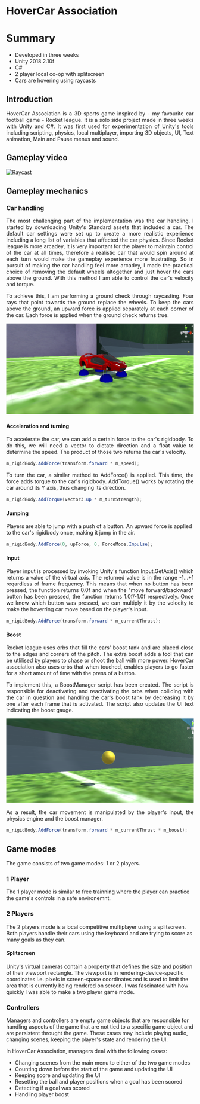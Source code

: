 # HoverCar Association #

# Summary
* Developed in three weeks
* Unity 2018.2.10f
* C#
* 2 player local co-op with splitscreen
* Cars are hovering using raycasts


## Introduction ##
<p align="Justify">
HoverCar Association is a 3D sports game inspired by - my favourite car football game - Rocket league. It is a solo side project made in three weeks with Unity and C#. It was first used for experimentation of Unity's tools including scripting, physics, local multiplayer, importing 3D objects, UI, Text animation, Main and Pause menus and sound.
</p>

## Gameplay video ##

[![Raycast](http://img.youtube.com/vi/ubPr9XzjK8Q/1.jpg)](http://www.youtube.com/watch?v=dJGiz-4q9ys&ab_channel=ChristomanosAnastasiou)

## Gameplay mechanics ##



### Car handling ###

<p align="Justify">
The most challenging part of the implementation was the car handling. I started by downloading Unity's Standard assets that included a car. The default car settings were set up to create a more realistic experience including a long list of variables that affected the car physics. Since Rocket league is more arcadey, it is very important for the player to maintain control of the car at all times, therefore a realistic car that would spin around at each turn would make the gameplay experience more frustrating. So in pursuit of making the car handling feel more arcadey, I made the practical choice of removing the default wheels altogether and just hover the cars above the ground. With this method I am able to control the car's velocity and torque. 
</p>

<p align="Justify">
To achieve this, I am performing a ground check through raycasting. Four rays that point towards the ground replace the wheels. To keep the cars above the ground, an upward force is applied separately at each corner of the car. Each force is applied when the ground check returns true.
</p>
  
  
![ScreenShot](https://github.com/hristomanos/HoverCarAssociation/blob/master/HoverCar2.png)

#### Acceleration and turning ####

<p align="Justify">
To accelerate the car, we can add a certain force to the car's rigidbody. To do this, we will need a vector to dictate direction and a float value to determine the speed. The product of those two returns the car's velocity. 
</p>

```C#
m_rigidBody.AddForce(transform.forward * m_speed);
```

<p align="Justify">
To turn the car, a similar method to AddForce() is applied. This time, the force adds torque to the car's rigidbody. AddTorque() works by rotating the car around its Y axis, thus changing its direction. 
</p>
  
```C#
m_rigidBody.AddTorque(Vector3.up * m_turnStrength);
```

#### Jumping ####

Players are able to jump with a push of a button. An upward force is applied to the car's rigidbody once, making it jump in the air.

```C#
m_rigidBody.AddForce(0, upForce, 0, ForceMode.Impulse);
```

#### Input ####

<p align="Justify">
Player input is processed by invoking Unity's function Input.GetAxis() which returns a value of the virtual axis. The returned value is in the range -1...+1 reqardless of frame frequency. This means that when no button has been pressed, the function returns 0.0f and when the "move forward/backward" button has been pressed, the function returns 1.0f/-1.0f respectively. Once we know which button was pressed, we can multiply it by the velocity to make the hoverring car move based on the player's input.
</p>
  
```c#
m_rigidBody.AddForce(transform.forward * m_currentThrust);
```

#### Boost ####
<p align="Justify">
Rocket league uses orbs that fill the cars' boost tank and are placed close to the edges and corners of the pitch. The extra boost adds a tool that can be utlilised by players to chase or shoot the ball with more power. HoverCar association also uses orbs that when touched, enables players to go faster for a short amount of time with the press of a button.
</p>

<p align="Justify">
To implement this, a BoostManager script has been created. The script is responsible for deactivating and reactivating the orbs when colliding with the car in question and handling the car's boost tank by decreasing it by one after each frame that is activated. The script also updates the UI text indicating the boost gauge.
</p>

![ScreenShot](https://github.com/hristomanos/HoverCarAssociation/blob/master/orb.png)

<p align="Justify">
As a result, the car movement is manipulated by the player's input, the physics engine and the boost manager.
</p>

```c#
m_rigidBody.AddForce(transform.forward * m_currentThrust * m_boost);
```

## Game modes ##
<p align="Justify">
The game consists of two game modes: 1 or 2 players. 

### 1 Player ###
The 1 player mode is similar to free trainning where the player can practice the game's controls in a safe environemnt.

### 2 Players ###
The 2 players mode is a local competitive multiplayer using a splitscreen. Both players handle their cars using the keyboard and are trying to score as many goals as they can.

#### Splitscreen ####

 Unity's virtual cameras contain a property that defines the size and position of their viewport rectangle. The viewport is in rendering-device-specific coordinates i.e. pixels in screen-space coordinates and is used to limit the area that is currently being rendered on screen. I was fascinated with how quickly I was able to make a two player game mode.

### Controllers ###
Managers and controllers are empty game objects that are responsible for handling aspects of the game that are not tied to a specific game object and are persistent throught the game. These cases may include playing audio, changing scenes, keeping the player's state and rendering the UI.
  
In HoverCar Association, managers deal with the following cases:
  
  * Changing scenes from the main menu to either of the two game modes
  * Counting down before the start of the game and updating the UI
  * Keeping score and updating the UI
  * Resetting the ball and player positions when a goal has been scored
  * Detecting if a goal was scored
  * Handling player boost
  
